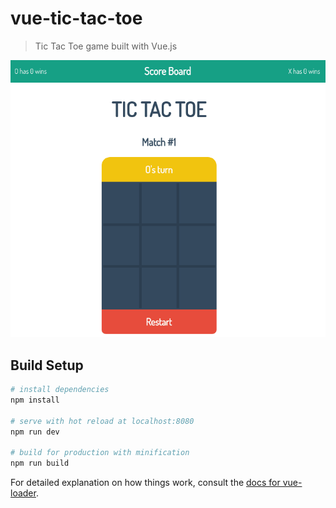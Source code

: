 # vue-tic-tac-toe

> Tic Tac Toe game built with Vue.js

![demo](media/tictactoe.gif)

## Build Setup

```bash
# install dependencies
npm install

# serve with hot reload at localhost:8080
npm run dev

# build for production with minification
npm run build
```

For detailed explanation on how things work, consult the [docs for vue-loader](http://vuejs.github.io/vue-loader).
